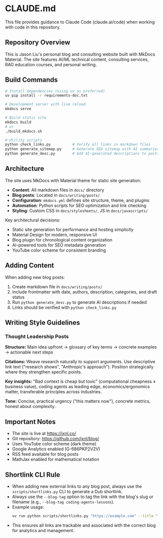 # CLAUDE.md

This file provides guidance to Claude Code (claude.ai/code) when working with code in this repository.

## Repository Overview

This is Jason Liu's personal blog and consulting website built with MkDocs Material. The site features AI/ML technical content, consulting services, RAG education courses, and personal writing.

## Build Commands

```bash
# Install dependencies (using uv as preferred)
uv pip install -r requirements-doc.txt

# Development server with live reload
mkdocs serve

# Build static site
mkdocs build
# or
./build_mkdocs.sh

# Utility scripts
python check_links.py          # Verify all links in markdown files
python generate_sitemap.py     # Generate SEO sitemap with AI summaries
python generate_desc.py        # Add AI-generated descriptions to posts
```

## Architecture

The site uses MkDocs with Material theme for static site generation:

- **Content**: All markdown files in `docs/` directory
- **Blog posts**: Located in `docs/writing/posts/`
- **Configuration**: `mkdocs.yml` defines site structure, theme, and plugins
- **Automation**: Python scripts for SEO optimization and link checking
- **Styling**: Custom CSS in `docs/stylesheets/`, JS in `docs/javascripts/`

Key architectural decisions:

- Static site generation for performance and hosting simplicity
- Material Design for modern, responsive UI
- Blog plugin for chronological content organization
- AI-powered tools for SEO metadata generation
- YouTube color scheme for consistent branding

## Adding Content

When adding new blog posts:

1. Create markdown file in `docs/writing/posts/`
2. Include frontmatter with date, authors, description, categories, and draft status
3. Run `python generate_desc.py` to generate AI descriptions if needed
4. Links should be verified with `python check_links.py`

## Writing Style Guidelines

### Thought Leadership Posts

**Structure:** Main idea upfront → glossary of key terms → concrete examples → actionable next steps

**Citations:** Weave research naturally to support arguments. Use descriptive link text ("research shows", "Anthropic's approach"). Position strategically where they strengthen specific points.

**Key insights:** "Bad context is cheap but toxic" (computational cheapness ≠ business value), coding agents as leading edge, economics/ergonomics matter, transferable principles across industries.

**Tone:** Concise, practical urgency ("this matters now"), concrete metrics, honest about complexity.

## Important Notes

- The site is live at https://jxnl.co/
- Git repository: https://github.com/jxnl/blog/
- Uses YouTube color scheme (dark theme)
- Google Analytics enabled (G-686PKP2V2V)
- RSS feed available for blog posts
- MathJax enabled for mathematical notation

## Shortlink CLI Rule

- When adding new external links to any blog post, always use the `scripts/shortlinks.py` CLI to generate a Dub shortlink.
- Always use the `--blog-tag` option to tag the link with the blog's slug or filename (e.g., `--blog-tag coding-agents-lessons`).
- Example usage:
  ```bash
  uv run python scripts/shortlinks.py "https://example.com" --title "Descriptive Title" --desc "Short description" --tags "tag1,tag2" --external-id "unique-id-for-link" --blog-tag "blog-slug"
  ```
- This ensures all links are trackable and associated with the correct blog for analytics and management.
